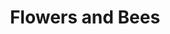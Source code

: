 ---
layout: comic
title: Flowers and Bees
alt: This is incredibly biologically accurate.
image: flowersandbees.jpg
comment: []
---